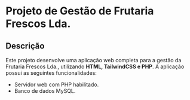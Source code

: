 # Projeto de Gestão de Frutaria Frescos Lda.

## Descrição

Este projeto desenvolve uma aplicação web completa para a gestão da Frutaria Frescos Lda., utilizando **HTML, TailwindCSS e PHP**. A aplicação possui as seguintes funcionalidades:

- Servidor web com PHP habilitado.
- Banco de dados MySQL.

